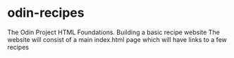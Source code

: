# odin-recipes
The Odin Project HTML Foundations. Building a basic recipe website
The website will consist of a main index.html page which will have links to a few recipes 

